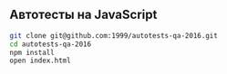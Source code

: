 ## Автотесты на JavaScript

```bash
git clone git@github.com:1999/autotests-qa-2016.git
cd autotests-qa-2016
npm install
open index.html
```
